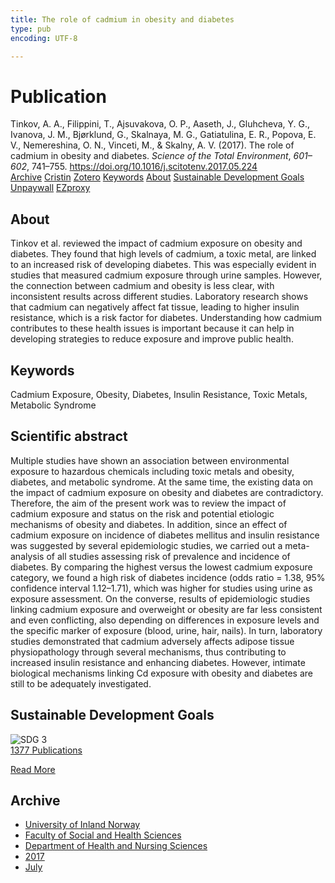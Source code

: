 ```yaml
---
title: The role of cadmium in obesity and diabetes
type: pub
encoding: UTF-8

---
```

<h1>Publication</h1>
<article id="csl-bib-container-3ALX4U76" class="csl-bib-container">
  <div class="csl-bib-body"> <div class="csl-entry">Tinkov, A. A., Filippini, T., Ajsuvakova, O. P., Aaseth, J., Gluhcheva, Y. G., Ivanova, J. M., Bjørklund, G., Skalnaya, M. G., Gatiatulina, E. R., Popova, E. V., Nemereshina, O. N., Vinceti, M., &#38; Skalny, A. V. (2017). The role of cadmium in obesity and diabetes. <i>Science of the Total Environment</i>, <i>601–602</i>, 741–755. <a href="https://doi.org/10.1016/j.scitotenv.2017.05.224">https://doi.org/10.1016/j.scitotenv.2017.05.224</a></div> </div>
  <div class="csl-bib-buttons">
    <a href="#taxonomy-article-3ALX4U76" alt="archive" class="csl-bib-button">Archive</a>
    <a href="https://app.cristin.no/results/show.jsf?id=1480972" alt="Cristin" class="csl-bib-button">Cristin</a>
    <a href="http://zotero.org/groups/5881554/items/3ALX4U76" alt="Zotero" class="csl-bib-button">Zotero</a>
    <a href="#keywords-article-3ALX4U76" alt="keywords" class="csl-bib-button">Keywords</a>
    <a href="#about-article-3ALX4U76" alt="about_pub" class="csl-bib-button">About</a>
    <a href="#sdg-article-3ALX4U76" alt="sdg" class="csl-bib-button">Sustainable Development Goals</a>
    <a href="https://doi.org/10.1016/j.scitotenv.2017.05.224" alt="Unpaywall" class="csl-bib-button">Unpaywall</a>
    <a href="https://doi.org/10.1016/j.scitotenv.2017.05.224" alt="EZproxy" class="csl-bib-button">EZproxy</a>
  </div>
  <div id="csl-bib-meta-container-3ALX4U76"></div>
</article>
<div id="csl-bib-meta-3ALX4U76" class="csl-bib-meta">
  <article id="about-article-3ALX4U76" class="about_pub-article">
    <h1>About</h1>
    Tinkov et al. reviewed the impact of cadmium exposure on obesity and diabetes. They found that high levels of cadmium, a toxic metal, are linked to an increased risk of developing diabetes. This was especially evident in studies that measured cadmium exposure through urine samples. However, the connection between cadmium and obesity is less clear, with inconsistent results across different studies. Laboratory research shows that cadmium can negatively affect fat tissue, leading to higher insulin resistance, which is a risk factor for diabetes. Understanding how cadmium contributes to these health issues is important because it can help in developing strategies to reduce exposure and improve public health.
  </article>
  <article id="keywords-article-3ALX4U76" class="keywords-article">
    <h1>Keywords</h1>
    Cadmium Exposure, Obesity, Diabetes, Insulin Resistance, Toxic Metals, Metabolic Syndrome
  </article>
  <article id="abstract-article-3ALX4U76" class="abstract-article">
    <h1>Scientific abstract</h1>
    Multiple studies have shown an association between environmental exposure to hazardous chemicals including toxic metals and obesity, diabetes, and metabolic syndrome. At the same time, the existing data on the impact of cadmium exposure on obesity and diabetes are contradictory. Therefore, the aim of the present work was to review the impact of cadmium exposure and status on the risk and potential etiologic mechanisms of obesity and diabetes. In addition, since an effect of cadmium exposure on incidence of diabetes mellitus and insulin resistance was suggested by several epidemiologic studies, we carried out a meta-analysis of all studies assessing risk of prevalence and incidence of diabetes. By comparing the highest versus the lowest cadmium exposure category, we found a high risk of diabetes incidence (odds ratio = 1.38, 95% confidence interval 1.12–1.71), which was higher for studies using urine as exposure assessment. On the converse, results of epidemiologic studies linking cadmium exposure and overweight or obesity are far less consistent and even conflicting, also depending on differences in exposure levels and the specific marker of exposure (blood, urine, hair, nails). In turn, laboratory studies demonstrated that cadmium adversely affects adipose tissue physiopathology through several mechanisms, thus contributing to increased insulin resistance and enhancing diabetes. However, intimate biological mechanisms linking Cd exposure with obesity and diabetes are still to be adequately investigated.
  </article>
  <article id="sdg-article-3ALX4U76" class="sdg-article">
    <h1>Sustainable Development Goals</h1>
    <div class="sdg-container"><div id="sdg3" class="sdg">
        <img src="{{< params subfolder >}}images/sdg/sdg03_en.png" class="image" alt="SDG 3">
        <div class="sdg-overlay">
          <a href="{{< params subfolder >}}en/archive/?sdg=3#archive" class="sdg-publication-count"><span>1377</span> Publications</a>
          <p><a href="https://sdgs.un.org/goals/goal3" class="sdg-read-more">Read More</a></p>
        </div>
      </div></div>
  </article>
  <article id="taxonomy-article-3ALX4U76" class="taxonomy-article">
    <h1>Archive</h1>
    <ul>
      <li><a href="{{< params subfolder >}}en/archive/?key=3DCRN523">University of Inland Norway</a></li>
      <li><a href="{{< params subfolder >}}en/archive/?key=IDKFS3MX">Faculty of Social and Health Sciences</a></li>
      <li><a href="{{< params subfolder >}}en/archive/?key=GTV4ECMZ">Department of Health and Nursing Sciences</a></li>
      <li><a href="{{< params subfolder >}}en/archive/?key=QV2QKSDS">2017</a></li>
      <li><a href="{{< params subfolder >}}en/archive/?key=NMUI8ZY3">July</a></li>
    </ul>
  </article>
</div>

